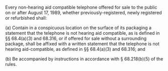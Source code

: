 Every non-hearing aid compatible telephone offered for sale to the public on or after August 17, 1989, whether previously-registered, newly registered or refurbished shall:

(a) Contain in a conspicuous location on the surface of its packaging a statement that the telephone is not hearing aid compatible, as is defined in §§ 68.4(a)(3) and 68.316, or if offered for sale without a surrounding package, shall be affixed with a written statement that the telephone is not hearing aid-compatible, as defined in §§ 68.4(a)(3) and 68.316; and
              

(b) Be accompanied by instructions in accordance with § 68.218(b)(5) of the rules.

